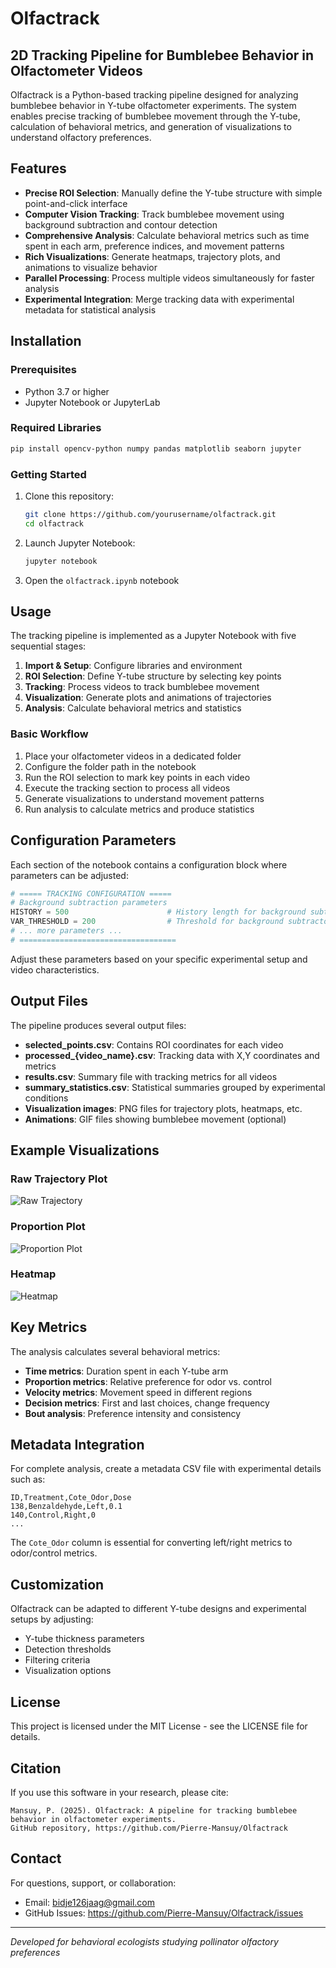 # Olfactrack

## 2D Tracking Pipeline for Bumblebee Behavior in Olfactometer Videos

Olfactrack is a Python-based tracking pipeline designed for analyzing bumblebee behavior in Y-tube olfactometer experiments. The system enables precise tracking of bumblebee movement through the Y-tube, calculation of behavioral metrics, and generation of visualizations to understand olfactory preferences.

## Features

- **Precise ROI Selection**: Manually define the Y-tube structure with simple point-and-click interface
- **Computer Vision Tracking**: Track bumblebee movement using background subtraction and contour detection
- **Comprehensive Analysis**: Calculate behavioral metrics such as time spent in each arm, preference indices, and movement patterns
- **Rich Visualizations**: Generate heatmaps, trajectory plots, and animations to visualize behavior
- **Parallel Processing**: Process multiple videos simultaneously for faster analysis
- **Experimental Integration**: Merge tracking data with experimental metadata for statistical analysis

## Installation

### Prerequisites

- Python 3.7 or higher
- Jupyter Notebook or JupyterLab

### Required Libraries

```bash
pip install opencv-python numpy pandas matplotlib seaborn jupyter
```

### Getting Started

1. Clone this repository:
   ```bash
   git clone https://github.com/yourusername/olfactrack.git
   cd olfactrack
   ```

2. Launch Jupyter Notebook:
   ```bash
   jupyter notebook
   ```

3. Open the `olfactrack.ipynb` notebook

## Usage

The tracking pipeline is implemented as a Jupyter Notebook with five sequential stages:

1. **Import & Setup**: Configure libraries and environment
2. **ROI Selection**: Define Y-tube structure by selecting key points
3. **Tracking**: Process videos to track bumblebee movement
4. **Visualization**: Generate plots and animations of trajectories
5. **Analysis**: Calculate behavioral metrics and statistics

### Basic Workflow

1. Place your olfactometer videos in a dedicated folder
2. Configure the folder path in the notebook
3. Run the ROI selection to mark key points in each video
4. Execute the tracking section to process all videos
5. Generate visualizations to understand movement patterns
6. Run analysis to calculate metrics and produce statistics

## Configuration Parameters

Each section of the notebook contains a configuration block where parameters can be adjusted:

```python
# ===== TRACKING CONFIGURATION =====
# Background subtraction parameters
HISTORY = 500                      # History length for background subtractor
VAR_THRESHOLD = 200                # Threshold for background subtractor
# ... more parameters ...
# ===================================
```

Adjust these parameters based on your specific experimental setup and video characteristics.

## Output Files

The pipeline produces several output files:

- **selected_points.csv**: Contains ROI coordinates for each video
- **processed_{video_name}.csv**: Tracking data with X,Y coordinates and metrics
- **results.csv**: Summary file with tracking metrics for all videos
- **summary_statistics.csv**: Statistical summaries grouped by experimental conditions
- **Visualization images**: PNG files for trajectory plots, heatmaps, etc.
- **Animations**: GIF files showing bumblebee movement (optional)

## Example Visualizations

### Raw Trajectory Plot
![Raw Trajectory](https://github.com/yourusername/olfactrack/raw/main/examples/raw_trajectory.png)

### Proportion Plot
![Proportion Plot](https://github.com/yourusername/olfactrack/raw/main/examples/proportion_plot.png)

### Heatmap
![Heatmap](https://github.com/yourusername/olfactrack/raw/main/examples/heatmap.png)

## Key Metrics

The analysis calculates several behavioral metrics:

- **Time metrics**: Duration spent in each Y-tube arm
- **Proportion metrics**: Relative preference for odor vs. control
- **Velocity metrics**: Movement speed in different regions
- **Decision metrics**: First and last choices, change frequency
- **Bout analysis**: Preference intensity and consistency

## Metadata Integration

For complete analysis, create a metadata CSV file with experimental details such as:

```
ID,Treatment,Cote_Odor,Dose
138,Benzaldehyde,Left,0.1
140,Control,Right,0
...
```

The `Cote_Odor` column is essential for converting left/right metrics to odor/control metrics.

## Customization

Olfactrack can be adapted to different Y-tube designs and experimental setups by adjusting:

- Y-tube thickness parameters
- Detection thresholds
- Filtering criteria
- Visualization options

## License

This project is licensed under the MIT License - see the LICENSE file for details.

## Citation

If you use this software in your research, please cite:

```
Mansuy, P. (2025). Olfactrack: A pipeline for tracking bumblebee behavior in olfactometer experiments. 
GitHub repository, https://github.com/Pierre-Mansuy/Olfactrack
```

## Contact

For questions, support, or collaboration:

- Email: bidje126jaag@gmail.com
- GitHub Issues: https://github.com/Pierre-Mansuy/Olfactrack/issues

---

*Developed for behavioral ecologists studying pollinator olfactory preferences*

